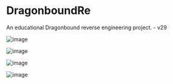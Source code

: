 # DragonboundRe
An educational Dragonbound reverse engineering project. - v29

![image](https://github.com/Ox18/DragonboundRe/assets/73305665/4bb6a6cb-c91f-40e9-89be-5a0a9c29821f)

![image](https://github.com/Ox18/DragonboundRe/assets/73305665/a68bfd18-5fff-41b1-96ee-c9d3246a45aa)

![image](https://github.com/Ox18/DragonboundRe/assets/73305665/ec4b1c9b-1ad0-49c2-8f4f-779248c8b11b)

![image](https://github.com/Ox18/DragonboundRe/assets/73305665/0e97dd86-aca7-4361-aa85-a23ddfc7c915)
